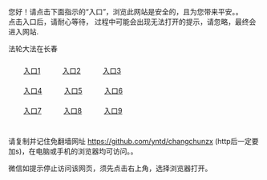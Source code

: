 您好！请点击下面指示的“入口”，浏览此网站是安全的，且为您带来平安。。 <br/>
点击入口后，请耐心等待， 过程中可能会出现无法打开的提示，请忽略，最终会进入网站. </br>

法轮大法在长春<br/>
<div style="padding:10px"><a style="margin:20px" target="_blank" href="https://dck7l404916bq.cloudfront.net/2Qpsp?oofsl" id="ccLink1" rel="nofollow">入口1</a> <a target="_blank" style="margin:20px" href="https://d16liw83f8t4z3.cloudfront.net/2Qpsp?wgsfvn" id="ccLink2" rel="nofollow">入口2</a> <a style="margin:20px" target="_blank" href="https://d3bjtd037ks70j.cloudfront.net/2Qpsp?bkmqptik" id="ccLink3" rel="nofollow">入口3</a></div>

<div style="padding:10px" ><a style="margin:20px" target="_blank" href="https://dck7l404916bq.cloudfront.net/2Qpsp?oofsl" id="ccLink4" rel="nofollow">入口4</a> <a style="margin:20px" href="https://d16liw83f8t4z3.cloudfront.net/2Qpsp?wgsfvn" target="_blank" id="ccLink5" rel="nofollow">入口5</a> <a style="margin:20px" href="https://d3bjtd037ks70j.cloudfront.net/2Qpsp?bkmqptik" target="_blank" id="ccLink6" rel="nofollow">入口6</a></div>

<div style="padding:10px"><a style="margin:20px" target="_blank" href="https://dck7l404916bq.cloudfront.net/2Qpsp?oofsl" id="ccLink7" rel="nofollow">入口7</a> <a style="margin:20px" href="https://d16liw83f8t4z3.cloudfront.net/2Qpsp?wgsfvn" target="_blank" id="ccLink8" rel="nofollow">入口8</a> <a style="margin:20px" target="_blank" href="https://d3bjtd037ks70j.cloudfront.net/2Qpsp?bkmqptik" id="ccLink9" rel="nofollow">入口9</a></div>

<br/>



请复制并记住免翻墙网址 https://github.com/yntd/changchunzx (http后一定要加s)，在电脑或手机的浏览器均可访问。。<br/>

微信如提示停止访问该网页，须先点击右上角，选择浏览器打开。
